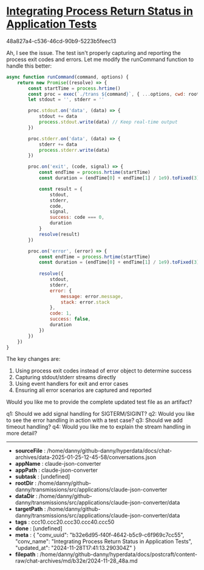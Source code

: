 # [Integrating Process Return Status in Application Tests](https://claude.ai/chat/b32e6d95-f40f-4642-b5c9-c6f969c7cc55)

48a827a4-c536-46cd-90b9-5223b5feec13

 Ah, I see the issue. The test isn't properly capturing and reporting the process exit codes and errors. Let me modify the runCommand function to handle this better:

```javascript
async function runCommand(command, options) {
    return new Promise((resolve) => {
        const startTime = process.hrtime()
        const proc = exec(`./trans ${command}`, { ...options, cwd: rootDir })
        let stdout = '', stderr = ''

        proc.stdout.on('data', (data) => {
            stdout += data
            process.stdout.write(data) // Keep real-time output
        })

        proc.stderr.on('data', (data) => {
            stderr += data
            process.stderr.write(data)
        })

        proc.on('exit', (code, signal) => {
            const endTime = process.hrtime(startTime)
            const duration = (endTime[0] + endTime[1] / 1e9).toFixed(3)

            const result = {
                stdout,
                stderr,
                code,
                signal,
                success: code === 0,
                duration
            }
            resolve(result)
        })

        proc.on('error', (error) => {
            const endTime = process.hrtime(startTime)
            const duration = (endTime[0] + endTime[1] / 1e9).toFixed(3)
            
            resolve({
                stdout,
                stderr,
                error: {
                    message: error.message,
                    stack: error.stack
                },
                code: 1,
                success: false,
                duration
            })
        })
    })
}
```

The key changes are:
1. Using process exit codes instead of error object to determine success
2. Capturing stdout/stderr streams directly
3. Using event handlers for exit and error cases
4. Ensuring all error scenarios are captured and reported

Would you like me to provide the complete updated test file as an artifact?

q1: Should we add signal handling for SIGTERM/SIGINT?
q2: Would you like to see the error handling in action with a test case?
q3: Should we add timeout handling?
q4: Would you like me to explain the stream handling in more detail?

---

* **sourceFile** : /home/danny/github-danny/hyperdata/docs/chat-archives/data-2025-01-25-12-45-58/conversations.json
* **appName** : claude-json-converter
* **appPath** : claude-json-converter
* **subtask** : [undefined]
* **rootDir** : /home/danny/github-danny/transmissions/src/applications/claude-json-converter
* **dataDir** : /home/danny/github-danny/transmissions/src/applications/claude-json-converter/data
* **targetPath** : /home/danny/github-danny/transmissions/src/applications/claude-json-converter/data
* **tags** : ccc10.ccc20.ccc30.ccc40.ccc50
* **done** : [undefined]
* **meta** : {
  "conv_uuid": "b32e6d95-f40f-4642-b5c9-c6f969c7cc55",
  "conv_name": "Integrating Process Return Status in Application Tests",
  "updated_at": "2024-11-28T17:41:13.290304Z"
}
* **filepath** : /home/danny/github-danny/hyperdata/docs/postcraft/content-raw/chat-archives/md/b32e/2024-11-28_48a.md